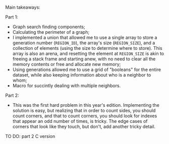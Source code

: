 Main takeaways:

Part 1:
- Graph search finding components;
- Calculating the perimeter of a graph;
- I implemented a union that allowed me to use a single array to store a generation number (`REGION_ID`), the array's size (`REGION_SIZE`), and a collection of elements (using the size to determine where to store). This array is also an arena, and resetting the element at `REGION_SIZE` is akin to freeing a stack frame and starting anew, with no need to clear all the memory contents or free and allocate new memory;
- Using generations allowed me to use a grid of "booleans" for the entire dataset, while also keeping information about who is a neighbor to whom;
- Macro for succintly dealing with multiple neighbors.

Part 2:
- This was the first hard problem in this year's edition. Implementing the solution is easy, but realizing that in order to count sides, you should count corners, and that to count corners, you should look for indexes that appear an odd number of times, is tricky. The edge cases of corners that look like they touch, but don't, add another tricky detail.

TO DO: part 2 C version

